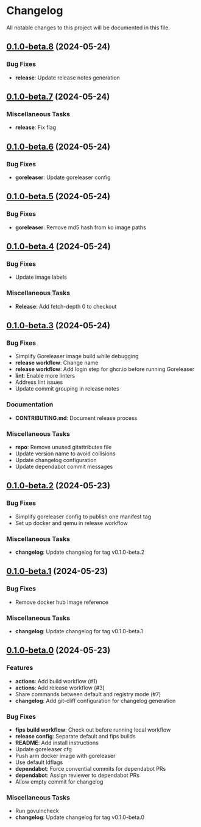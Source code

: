 # Changelog

All notable changes to this project will be documented in this file.

## [0.1.0-beta.8] (2024-05-24)

### Bug Fixes

- **release**: Update release notes generation

## [0.1.0-beta.7] (2024-05-24)

### Miscellaneous Tasks

- **release**: Fix flag

## [0.1.0-beta.6] (2024-05-24)

### Bug Fixes

- **goreleaser**: Update goreleaser config

## [0.1.0-beta.5] (2024-05-24)

### Bug Fixes

- **goreleaser**: Remove md5 hash from ko image paths

## [0.1.0-beta.4] (2024-05-24)

### Bug Fixes

- Update image labels

### Miscellaneous Tasks

- **Release**: Add fetch-depth 0 to checkout

## [0.1.0-beta.3] (2024-05-24)

### Bug Fixes

- Simplify Goreleaser image build while debugging
- **release workflow**: Change name
- **release workflow**: Add login step for ghcr.io before running Goreleaser
- **lint**: Enable more linters
- Address lint issues
- Update commit grouping in release notes

### Documentation

- **CONTRIBUTING.md**: Document release process

### Miscellaneous Tasks

- **repo**: Remove unused gitattributes file
- Update version name to avoid collisions
- Update changelog configuration
- Update dependabot commit messages

## [0.1.0-beta.2] (2024-05-23)

### Bug Fixes

- Simplify goreleaser config to publish one manifest tag
- Set up docker and qemu in release workflow

### Miscellaneous Tasks

- **changelog**: Update changelog for tag v0.1.0-beta.2

## [0.1.0-beta.1] (2024-05-23)

### Bug Fixes

- Remove docker hub image reference

### Miscellaneous Tasks

- **changelog**: Update changelog for tag v0.1.0-beta.1

## [0.1.0-beta.0] (2024-05-23)

### Features

- **actions**: Add build workflow (#1)
- **actions**: Add release workflow (#3)
- Share commands between default and registry mode (#7)
- **changelog**: Add git-cliff configuration for changelog generation

### Bug Fixes

- **fips build workflow**: Check out before running local workflow
- **release config**: Separate default and fips builds
- **README**: Add install instructions
- Update goreleaser cfg
- Push arm docker image with goreleaser
- Use default ldflags
- **dependabot**: Force convential commits for dependabot PRs
- **dependabot**: Assign reviewer to dependabot PRs
- Allow empty commit for changelog

### Miscellaneous Tasks

- Run govulncheck
- **changelog**: Update changelog for tag v0.1.0-beta.0

[0.1.0-beta.8]: https://github.com/act3-ai/hops/compare/v0.1.0-beta.7..v0.1.0-beta.8
[0.1.0-beta.7]: https://github.com/act3-ai/hops/compare/v0.1.0-beta.6..v0.1.0-beta.7
[0.1.0-beta.6]: https://github.com/act3-ai/hops/compare/v0.1.0-beta.5..v0.1.0-beta.6
[0.1.0-beta.5]: https://github.com/act3-ai/hops/compare/v0.1.0-beta.4..v0.1.0-beta.5
[0.1.0-beta.4]: https://github.com/act3-ai/hops/compare/v0.1.0-beta.3..v0.1.0-beta.4
[0.1.0-beta.3]: https://github.com/act3-ai/hops/compare/v0.1.0-beta.2..v0.1.0-beta.3
[0.1.0-beta.2]: https://github.com/act3-ai/hops/compare/v0.1.0-beta.1..v0.1.0-beta.2
[0.1.0-beta.1]: https://github.com/act3-ai/hops/compare/v0.1.0-beta.0..v0.1.0-beta.1
[0.1.0-beta.0]: https://github.com/act3-ai/hops/tree/v0.1.0-beta.0

